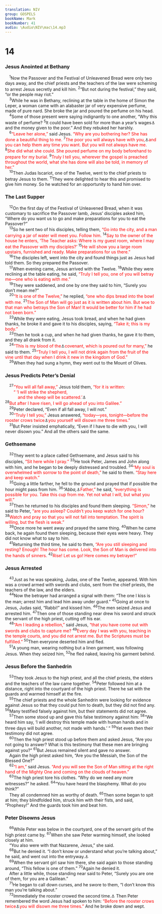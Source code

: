 ```yaml
---
translation: NIV
group: GOSPELS
bookName: Mark 
bookNumber: 41
audio: \Audio\NIV\mac\14.mp3
---
```


<div class="title"><h1>14</h1><h3>Jesus Anointed at Bethany </h3></div>
<span class="verse mac_14_1"> <sup>1</sup>Now the Passover and the Festival of Unleavened Bread were only two days away, and the chief priests and the teachers of the law were scheming to arrest Jesus secretly and kill him. </span>
<span class="verse mac_14_2"><sup>2</sup>“But not during the festival,” they said, “or the people may riot.” <br/></span>
<span class="verse mac_14_3"> <sup>3</sup>While he was in Bethany, reclining at the table in the home of Simon the Leper, a woman came with an alabaster jar of very expensive perfume, made of pure nard. She broke the jar and poured the perfume on his head. <br/></span>
<span class="verse mac_14_4"> <sup>4</sup>Some of those present were saying indignantly to one another, “Why this waste of perfume? </span>
<span class="verse mac_14_5"><sup>5</sup>It could have been sold for more than a year’s wages<a data-toggle="tooltip" data-placement="bottom" title="Greek than three hundred denarii">⚓</a> and the money given to the poor.” And they rebuked her harshly. <br/></span>
<span class="verse mac_14_6"> <sup>6</sup><font color="red">“Leave her alone,”</font> said Jesus. <font color="red">“Why are you bothering her? She has done a beautiful thing to me.</font></span>
<span class="verse mac_14_7"><sup>7</sup><font color="red">The poor you will always have with you,</font><a data-toggle="tooltip" data-placement="bottom" title="See Deut. 15:11.">⚓</a><font color="red">and you can help them any time you want. But you will not always have me.</font></span>
<span class="verse mac_14_8"><sup>8</sup><font color="red">She did what she could. She poured perfume on my body beforehand to prepare for my burial.</font></span>
<span class="verse mac_14_9"><sup>9</sup><font color="red">Truly I tell you, wherever the gospel is preached throughout the world, what she has done will also be told, in memory of her.”</font><br/></span>
<span class="verse mac_14_10"> <sup>10</sup>Then Judas Iscariot, one of the Twelve, went to the chief priests to betray Jesus to them. </span>
<span class="verse mac_14_11"><sup>11</sup>They were delighted to hear this and promised to give him money. So he watched for an opportunity to hand him over. <br/></span>
<div class="title"><h3>The Last Supper </h3></div>
<span class="verse mac_14_12"> <sup>12</sup>On the first day of the Festival of Unleavened Bread, when it was customary to sacrifice the Passover lamb, Jesus’ disciples asked him, “Where do you want us to go and make preparations for you to eat the Passover?” <br/></span>
<span class="verse mac_14_13"> <sup>13</sup>So he sent two of his disciples, telling them, <font color="red">“Go into the city, and a man carrying a jar of water will meet you. Follow him.</font></span>
<span class="verse mac_14_14"><sup>14</sup><font color="red">Say to the owner of the house he enters, ‘The Teacher asks: Where is my guest room, where I may eat the Passover with my disciples?’</font></span>
<span class="verse mac_14_15"><sup>15</sup><font color="red">He will show you a large room upstairs, furnished and ready. Make preparations for us there.”</font><br/></span>
<span class="verse mac_14_16"> <sup>16</sup>The disciples left, went into the city and found things just as Jesus had told them. So they prepared the Passover. <br/></span>
<span class="verse mac_14_17"> <sup>17</sup>When evening came, Jesus arrived with the Twelve. </span>
<span class="verse mac_14_18"><sup>18</sup>While they were reclining at the table eating, he said, <font color="red">“Truly I tell you, one of you will betray me—one who is eating with me.”</font><br/></span>
<span class="verse mac_14_19"> <sup>19</sup>They were saddened, and one by one they said to him, “Surely you don’t mean me?” <br/></span>
<span class="verse mac_14_20"> <sup>20</sup><font color="red">“It is one of the Twelve,”</font> he replied, <font color="red">“one who dips bread into the bowl with me.</font></span>
<span class="verse mac_14_21"><sup>21</sup><font color="red">The Son of Man will go just as it is written about him. But woe to that man who betrays the Son of Man! It would be better for him if he had not been born.”</font><br/></span>
<span class="verse mac_14_22"> <sup>22</sup>While they were eating, Jesus took bread, and when he had given thanks, he broke it and gave it to his disciples, saying, <font color="red">“Take it; this is my body.”</font><br/></span>
<span class="verse mac_14_23"> <sup>23</sup>Then he took a cup, and when he had given thanks, he gave it to them, and they all drank from it. <br/></span>
<span class="verse mac_14_24"> <sup>24</sup><font color="red">“This is my blood of the</font><a data-toggle="tooltip" data-placement="bottom" title=" 14:24 Some manuscripts  the new ">⚓</a><font color="red">covenant, which is poured out for many,”</font> he said to them. </span>
<span class="verse mac_14_25"><sup>25</sup><font color="red">“Truly I tell you, I will not drink again from the fruit of the vine until that day when I drink it new in the kingdom of God.”</font><br/></span>
<span class="verse mac_14_26"> <sup>26</sup>When they had sung a hymn, they went out to the Mount of Olives. <br/></span>
<div class="title"><h3>Jesus Predicts Peter’s Denial </h3></div>
<span class="verse mac_14_27"> <sup>27</sup><font color="red">“You will all fall away,”</font> Jesus told them, <font color="red">“for it is written: </font><br/>  <font color="red">“ ‘I will strike the shepherd, </font><br/>   <font color="red">and the sheep will be scattered.’</font><a data-toggle="tooltip" data-placement="bottom" title=" 14:27 Zech. 13:7 ">⚓</a><br/></span>
<span class="verse mac_14_28"><sup>28</sup><font color="red">But after I have risen, I will go ahead of you into Galilee.”</font><br/></span>
<span class="verse mac_14_29"> <sup>29</sup>Peter declared, “Even if all fall away, I will not.” <br/></span>
<span class="verse mac_14_30"> <sup>30</sup><font color="red">“Truly I tell you,”</font> Jesus answered, <font color="red">“today—yes, tonight—before the rooster crows twice</font><a data-toggle="tooltip" data-placement="bottom" title="Some early manuscripts do not have twice.">⚓</a><font color="red">you yourself will disown me three times.”</font><br/></span>
<span class="verse mac_14_31"> <sup>31</sup>But Peter insisted emphatically, “Even if I have to die with you, I will never disown you.” And all the others said the same. <br/></span>
<div class="title"><h3>Gethsemane </h3></div>
<span class="verse mac_14_32"> <sup>32</sup>They went to a place called Gethsemane, and Jesus said to his disciples, <font color="red">“Sit here while I pray.”</font></span>
<span class="verse mac_14_33"><sup>33</sup>He took Peter, James and John along with him, and he began to be deeply distressed and troubled. </span>
<span class="verse mac_14_34"><sup>34</sup><font color="red">“My soul is overwhelmed with sorrow to the point of death,”</font> he said to them. <font color="red">“Stay here and keep watch.”</font><br/></span>
<span class="verse mac_14_35"> <sup>35</sup>Going a little farther, he fell to the ground and prayed that if possible the hour might pass from him. </span>
<span class="verse mac_14_36"><sup>36</sup><em>“Abba,</em><a data-toggle="tooltip" data-placement="bottom" title="Aramaic for father">⚓</a><font color="red">Father,”</font> he said, <font color="red">“everything is possible for you. Take this cup from me. Yet not what I will, but what you will.”</font><br/></span>
<span class="verse mac_14_37"> <sup>37</sup>Then he returned to his disciples and found them sleeping. <font color="red">“Simon,”</font> he said to Peter, <font color="red">“are you asleep? Couldn’t you keep watch for one hour?</font></span>
<span class="verse mac_14_38"><sup>38</sup><font color="red">Watch and pray so that you will not fall into temptation. The spirit is willing, but the flesh is weak.”</font><br/></span>
<span class="verse mac_14_39"> <sup>39</sup>Once more he went away and prayed the same thing. </span>
<span class="verse mac_14_40"><sup>40</sup>When he came back, he again found them sleeping, because their eyes were heavy. They did not know what to say to him. <br/></span>
<span class="verse mac_14_41"> <sup>41</sup>Returning the third time, he said to them, <font color="red">“Are you still sleeping and resting? Enough! The hour has come. Look, the Son of Man is delivered into the hands of sinners.</font></span>
<span class="verse mac_14_42"><sup>42</sup><font color="red">Rise! Let us go! Here comes my betrayer!”</font><br/></span>
<div class="title"><h3>Jesus Arrested </h3></div>
<span class="verse mac_14_43"> <sup>43</sup>Just as he was speaking, Judas, one of the Twelve, appeared. With him was a crowd armed with swords and clubs, sent from the chief priests, the teachers of the law, and the elders. <br/></span>
<span class="verse mac_14_44"> <sup>44</sup>Now the betrayer had arranged a signal with them: “The one I kiss is the man; arrest him and lead him away under guard.” </span>
<span class="verse mac_14_45"><sup>45</sup>Going at once to Jesus, Judas said, “Rabbi!” and kissed him. </span>
<span class="verse mac_14_46"><sup>46</sup>The men seized Jesus and arrested him. </span>
<span class="verse mac_14_47"><sup>47</sup>Then one of those standing near drew his sword and struck the servant of the high priest, cutting off his ear. <br/></span>
<span class="verse mac_14_48"> <sup>48</sup><font color="red">“Am I leading a rebellion,”</font> said Jesus, <font color="red">“that you have come out with swords and clubs to capture me?</font></span>
<span class="verse mac_14_49"><sup>49</sup><font color="red">Every day I was with you, teaching in the temple courts, and you did not arrest me. But the Scriptures must be fulfilled.”</font></span>
<span class="verse mac_14_50"><sup>50</sup>Then everyone deserted him and fled. <br/></span>
<span class="verse mac_14_51"> <sup>51</sup>A young man, wearing nothing but a linen garment, was following Jesus. When they seized him, </span>
<span class="verse mac_14_52"><sup>52</sup>he fled naked, leaving his garment behind. <br/></span>
<div class="title"><h3>Jesus Before the Sanhedrin </h3></div>
<span class="verse mac_14_53"> <sup>53</sup>They took Jesus to the high priest, and all the chief priests, the elders and the teachers of the law came together. </span>
<span class="verse mac_14_54"><sup>54</sup>Peter followed him at a distance, right into the courtyard of the high priest. There he sat with the guards and warmed himself at the fire. <br/></span>
<span class="verse mac_14_55"> <sup>55</sup>The chief priests and the whole Sanhedrin were looking for evidence against Jesus so that they could put him to death, but they did not find any. </span>
<span class="verse mac_14_56"><sup>56</sup>Many testified falsely against him, but their statements did not agree. <br/></span>
<span class="verse mac_14_57"> <sup>57</sup>Then some stood up and gave this false testimony against him: </span>
<span class="verse mac_14_58"><sup>58</sup>“We heard him say, ‘I will destroy this temple made with human hands and in three days will build another, not made with hands.’ ” </span>
<span class="verse mac_14_59"><sup>59</sup>Yet even then their testimony did not agree. <br/></span>
<span class="verse mac_14_60"> <sup>60</sup>Then the high priest stood up before them and asked Jesus, “Are you not going to answer? What is this testimony that these men are bringing against you?” </span>
<span class="verse mac_14_61"><sup>61</sup>But Jesus remained silent and gave no answer. <br/> Again the high priest asked him, “Are you the Messiah, the Son of the Blessed One?” <br/></span>
<span class="verse mac_14_62"> <sup>62</sup><font color="red">“I am,”</font> said Jesus. <font color="red">“And you will see the Son of Man sitting at the right hand of the Mighty One and coming on the clouds of heaven.”</font><br/></span>
<span class="verse mac_14_63"> <sup>63</sup>The high priest tore his clothes. “Why do we need any more witnesses?” he asked. </span>
<span class="verse mac_14_64"><sup>64</sup>“You have heard the blasphemy. What do you think?” <br/> They all condemned him as worthy of death. </span>
<span class="verse mac_14_65"><sup>65</sup>Then some began to spit at him; they blindfolded him, struck him with their fists, and said, “Prophesy!” And the guards took him and beat him. <br/></span>
<div class="title"><h3>Peter Disowns Jesus </h3></div>
<span class="verse mac_14_66"> <sup>66</sup>While Peter was below in the courtyard, one of the servant girls of the high priest came by. </span>
<span class="verse mac_14_67"><sup>67</sup>When she saw Peter warming himself, she looked closely at him. <br/> “You also were with that Nazarene, Jesus,” she said. <br/></span>
<span class="verse mac_14_68"> <sup>68</sup>But he denied it. “I don’t know or understand what you’re talking about,” he said, and went out into the entryway.<a data-toggle="tooltip" data-placement="bottom" title="Some early manuscripts entryway and the rooster crowed">⚓</a><br/></span>
<span class="verse mac_14_69"> <sup>69</sup>When the servant girl saw him there, she said again to those standing around, “This fellow is one of them.” </span>
<span class="verse mac_14_70"><sup>70</sup>Again he denied it. <br/> After a little while, those standing near said to Peter, “Surely you are one of them, for you are a Galilean.” <br/></span>
<span class="verse mac_14_71"> <sup>71</sup>He began to call down curses, and he swore to them, “I don’t know this man you’re talking about.” <br/></span>
<span class="verse mac_14_72"> <sup>72</sup>Immediately the rooster crowed the second time.<a data-toggle="tooltip" data-placement="bottom" title="Some early manuscripts do not have the second time.">⚓</a> Then Peter remembered the word Jesus had spoken to him: <font color="red">“Before the rooster crows twice</font><a data-toggle="tooltip" data-placement="bottom" title="Some early manuscripts do not have twice.">⚓</a><font color="red">you will disown me three times.”</font> And he broke down and wept. <br/></span>
